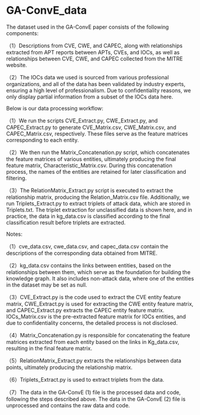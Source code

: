 # GA-ConvE_data
The dataset used in the GA-ConvE paper consists of the following components:

（1）Descriptions from CVE, CWE, and CAPEC, along with relationships extracted from APT reports between APTs, CVEs, and IOCs, as well as relationships between CVE, CWE, and CAPEC collected from the MITRE website.

（2）The IOCs data we used is sourced from various professional organizations, and all of the data has been validated by industry experts, ensuring a high level of professionalism. Due to confidentiality reasons, we only display partial information from a subset of the IOCs data here.

Below is our data processing workflow:

（1）We run the scripts CVE_Extract.py, CWE_Extract.py, and CAPEC_Extract.py to generate CVE_Matrix.csv, CWE_Matrix.csv, and CAPEC_Matrix.csv, respectively. These files serve as the feature matrices corresponding to each entity.

（2）We then run the Matrix_Concatenation.py script, which concatenates the feature matrices of various entities, ultimately producing the final feature matrix, Characteristic_Matrix.csv. During this concatenation process, the names of the entities are retained for later classification and filtering.

（3）The RelationMatrix_Extract.py script is executed to extract the relationship matrix, producing the Relation_Matrix.csv file. Additionally, we run Triplets_Extract.py to extract triplets of attack data, which are stored in Triplets.txt. The triplet extraction for unclassified data is shown here, and in practice, the data in kg_data.csv is classified according to the final classification result before triplets are extracted.

Notes:

（1）cve_data.csv, cwe_data.csv, and capec_data.csv contain the descriptions of the corresponding data obtained from MITRE.

（2）kg_data.csv contains the links between entities, based on the relationships between them, which serve as the foundation for building the knowledge graph. It also includes non-attack data, where one of the entities in the dataset may be set as null.

（3）CVE_Extract.py is the code used to extract the CVE entity feature matrix, CWE_Extract.py is used for extracting the CWE entity feature matrix, and CAPEC_Extract.py extracts the CAPEC entity feature matrix. IOCs_Matrix.csv is the pre-extracted feature matrix for IOCs entities, and due to confidentiality concerns, the detailed process is not disclosed.

（4）Matrix_Concatenation.py is responsible for concatenating the feature matrices extracted from each entity based on the links in Kg_data.csv, resulting in the final feature matrix.

（5）RelationMatrix_Extract.py extracts the relationships between data points, ultimately producing the relationship matrix.

（6）Triplets_Extract.py is used to extract triplets from the data.

（7）The data in the GA-ConvE (1) file is the processed data and code, following the steps described above. The data in the GA-ConvE (2) file is unprocessed and contains the raw data and code.
